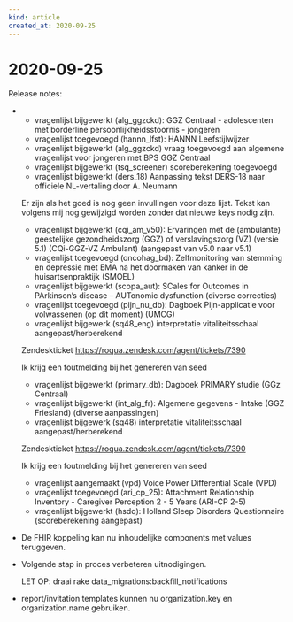 ```yaml
---
kind: article
created_at: 2020-09-25
---
```


# 2020-09-25

Release notes:

* * vragenlijst bijgewerkt (alg_ggzckd): GGZ Centraal - adolescenten met borderline persoonlijkheidsstoornis - jongeren
  * vragenlijst toegevoegd (hannn_lfst): HANNN Leefstijlwijzer
  * vragenlijst bijgewerkt (alg_ggzckd) vraag toegevoegd aan algemene vragenlijst voor jongeren met BPS GGZ Centraal
  * vragenlijst bijgewerkt (tsq_screener) scoreberekening toegevoegd
  * vragenlijst bijgewerkt (ders_18) Aanpassing tekst DERS-18 naar officiele NL-vertaling door A. Neumann
  
  Er zijn als het goed is nog geen invullingen voor deze lijst. Tekst kan volgens mij nog gewijzigd worden zonder dat nieuwe keys nodig zijn.
  * vragenlijst bijgewerkt (cqi_am_v50): Ervaringen met de (ambulante) geestelijke gezondheidszorg (GGZ) of verslavingszorg (VZ) (versie 5.1) (CQi-GGZ-VZ Ambulant) (aangepast van v5.0 naar v5.1)
  * vragenlijst toegevoegd (oncohag_bd): Zelfmonitoring van stemming en depressie met EMA na het doormaken van kanker in de huisartsenpraktijk (SMOEL)
  * vragenlijst bijgewerkt (scopa_aut): SCales for Outcomes in PArkinson’s disease – AUTonomic dysfunction (diverse correcties)
  * vragenlijst toegevoegd (pijn_nu_db): Dagboek Pijn-applicatie voor volwassenen (op dit moment) (UMCG)
  * vragenlijst bijgewerk (sq48_eng) interpretatie vitaliteitsschaal aangepast/herberekend
  
  Zendeskticket https://roqua.zendesk.com/agent/tickets/7390
  
  Ik krijg een foutmelding bij het genereren van seed
  * vragenlijst bijgewerkt (primary_db): Dagboek PRIMARY studie (GGz Centraal)
  * vragenlijst bijgewerkt (int_alg_fr): Algemene gegevens - Intake (GGZ Friesland) (diverse aanpassingen)
  * vragenlijst bijgewerk (sq48) interpretatie vitaliteitsschaal aangepast/herberekend
  
  Zendeskticket https://roqua.zendesk.com/agent/tickets/7390
  
  Ik krijg een foutmelding bij het genereren van seed
  * vragenlijst aangemaakt (vpd) Voice Power Differential Scale (VPD)
  * vragenlijst toegevoegd (ari_cp_25): Attachment Relationship Inventory - Caregiver Perception 2 - 5 Years (ARI-CP 2-5)
  * vragenlijst bijgewerkt (hsdq): Holland Sleep Disorders Questionnaire (scoreberekening aangepast)
* De FHIR koppeling kan nu inhoudelijke components met values teruggeven.
* Volgende stap in proces verbeteren uitnodigingen.
  
  LET OP: draai rake data_migrations:backfill_notifications
* report/invitation templates kunnen nu organization.key en organization.name gebruiken.
